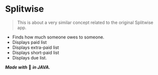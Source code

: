 # Splitwise
> This is about a very similar concept related to the original Splitwise app.
- Finds how much someone owes to someone.
- Displays paid list
- Displays extra-paid list
- Displays short-paid list
- Displays due list.

***Made with*** :white_heart: ***in JAVA.***
